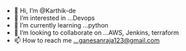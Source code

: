 - 👋 Hi, I’m @Karthik-de
- 👀 I’m interested in ...Devops
- 🌱 I’m currently learning ...python
- 💞️ I’m looking to collaborate on ...AWS, Jenkins, terraform
- 📫 How to reach me ...ganesanraja123@gmail.com

<!---
Karthik-de/Karthik-de is a ✨ special ✨ repository because its `README.md` (this file) appears on your GitHub profile.
You can click the Preview link to take a look at your changes.
--->
